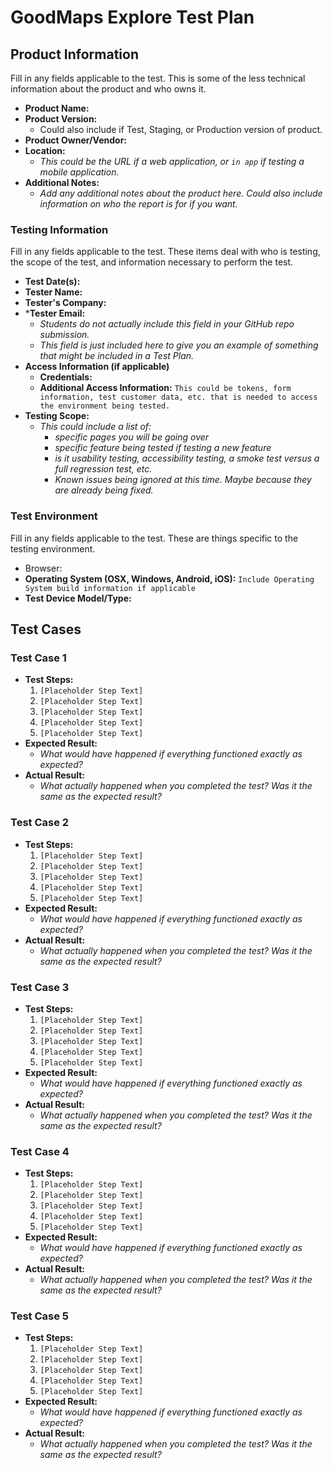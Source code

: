 # GoodMaps Explore Test Plan

## Product Information

Fill in any fields applicable to the test. This is some of the less technical information about the product and who owns it.

- **Product Name:** 
- **Product Version:**
  - Could also include if Test, Staging, or Production version of product.
- **Product Owner/Vendor:**
- **Location:**
  - *This could be the URL if a web application, or `in app` if testing a mobile application.*
- **Additional Notes:**
  - *Add any additional notes about the product here. Could also include information on who the report is for if you want.*

### Testing Information

Fill in any fields applicable to the test. These items deal with who is testing, the scope of the test, and information necessary to perform the test.

- **Test Date(s):**
- **Tester Name:**
- **Tester's Company:**
- ***Tester Email:**
  - *Students do not actually include this field in your GitHub repo submission.*
  - *This field is just included here to give you an example of something that might be included in a Test Plan.*
- **Access Information (if applicable)**
  - **Credentials:**
  - **Additional Access Information:** `This could be tokens, form information, test customer data, etc. that is needed to access the environment being tested.`
- **Testing Scope:**
  - *This could include a list of:*
    - *specific pages you will be going over*
    - *specific feature being tested if testing a new feature*
    - *is it usability testing, accessibility testing, a smoke test versus a full regression test, etc.*
    - *Known issues being ignored at this time. Maybe because they are already being fixed.*

### Test Environment

Fill in any fields applicable to the test. These are things specific to the testing environment.

- Browser:
- **Operating System (OSX, Windows, Android, iOS):** `Include Operating System build information if applicable`
- **Test Device Model/Type:**

## Test Cases

### Test Case 1

- **Test Steps:**
  1. `[Placeholder Step Text]`
  2. `[Placeholder Step Text]`
  3. `[Placeholder Step Text]`
  4. `[Placeholder Step Text]`
  5. `[Placeholder Step Text]`
- **Expected Result:** 
  - *What would have happened if everything functioned exactly as expected?*
- **Actual Result:** 
  - *What actually happened when you completed the test? Was it the same as the expected result?*

### Test Case 2

- **Test Steps:**
  1. `[Placeholder Step Text]`
  2. `[Placeholder Step Text]`
  3. `[Placeholder Step Text]`
  4. `[Placeholder Step Text]`
  5. `[Placeholder Step Text]`
- **Expected Result:** 
  - *What would have happened if everything functioned exactly as expected?*
- **Actual Result:** 
  - *What actually happened when you completed the test? Was it the same as the expected result?*

### Test Case 3

- **Test Steps:**
  1. `[Placeholder Step Text]`
  2. `[Placeholder Step Text]`
  3. `[Placeholder Step Text]`
  4. `[Placeholder Step Text]`
  5. `[Placeholder Step Text]`
- **Expected Result:** 
  - *What would have happened if everything functioned exactly as expected?*
- **Actual Result:** 
  - *What actually happened when you completed the test? Was it the same as the expected result?*

### Test Case 4

- **Test Steps:**
  1. `[Placeholder Step Text]`
  2. `[Placeholder Step Text]`
  3. `[Placeholder Step Text]`
  4. `[Placeholder Step Text]`
  5. `[Placeholder Step Text]`
- **Expected Result:** 
  - *What would have happened if everything functioned exactly as expected?*
- **Actual Result:** 
  - *What actually happened when you completed the test? Was it the same as the expected result?*

### Test Case 5

- **Test Steps:**
  1. `[Placeholder Step Text]`
  2. `[Placeholder Step Text]`
  3. `[Placeholder Step Text]`
  4. `[Placeholder Step Text]`
  5. `[Placeholder Step Text]`
- **Expected Result:** 
  - *What would have happened if everything functioned exactly as expected?*
- **Actual Result:** 
  - *What actually happened when you completed the test? Was it the same as the expected result?*